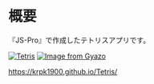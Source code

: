 # 概要
『JS-Pro』で作成したテトリスアプリです。

[![Tetris](https://user-images.githubusercontent.com/72296262/106743078-3d39ef80-6661-11eb-9bc7-9c5e85edc6a8.gif)](https://krpk1900.github.io/Tetris/)
[![Image from Gyazo](https://i.gyazo.com/807bff552bbca7694f44cb432df9747e.png)](https://krpk1900.github.io/Tetris/)

https://krpk1900.github.io/Tetris/
